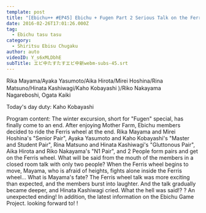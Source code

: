 ```yaml
---
template: post
title: "[Ebichu++ #EP45] Ebichu + Fugen Part 2 Serious Talk on the Ferris Wheel!?"
date: 2016-02-26T17:01:26.000Z
tag:
  - Ebichu tasu tasu
category:
  - Shiritsu Ebisu Chugaku
author: auto
videoID: Y_s6xMLDbhE
subTitle: エビ中たすたすエビ中新webm-subs-45.srt
---
```

Rika Mayama/Ayaka Yasumoto/Aika Hirota/Mirei Hoshina/Rina Matsuno/Hinata Kashiwagi/Kaho Kobayashi )/Riko Nakayama　
Nagareboshi, Ogata Kaiki

Today's day duty: Kaho Kobayashi

Program content: The winter excursion, short for "Fugen" special, has finally come to an end. After enjoying Mother Farm, Ebichu members decided to ride the Ferris wheel at the end. Rika Mayama and Mirei Hoshina's "Senior Pair", Ayaka Yasumoto and Kaho Kobayashi's "Master and Student Pair", Rina Matsuno and Hinata Kashiwagi's "Gluttonous Pair", Aika Hirota and Riko Nakayama's "N1 Pair", and 2 People form pairs and get on the Ferris wheel. What will be said from the mouth of the members in a closed room talk with only two people? When the Ferris wheel begins to move, Mayama, who is afraid of heights, fights alone inside the Ferris wheel... What is Mayama's fate? The Ferris wheel talk was more exciting than expected, and the members burst into laughter. And the talk gradually became deeper, and Hinata Kashiwagi cried. What the hell was said!? ? An unexpected ending! In addition, the latest information on the Ebichu Game Project. looking forward to! !
